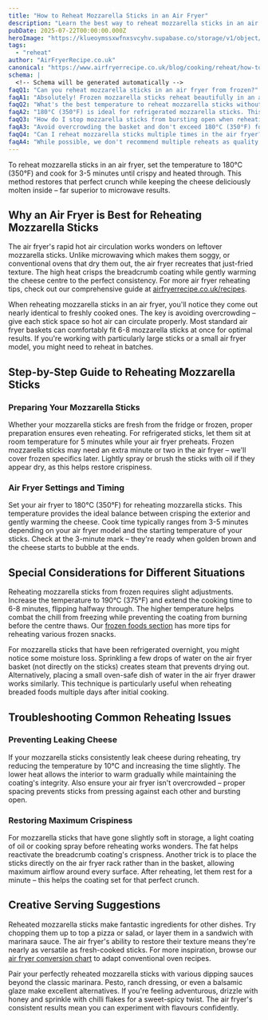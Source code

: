 ```yaml
---
title: "How to Reheat Mozzarella Sticks in an Air Fryer"
description: "Learn the best way to reheat mozzarella sticks in an air fryer for crispy exteriors and melted cheese inside. Quick, easy method with perfect results."
pubDate: 2025-07-22T00:00:00.000Z
heroImage: "https://klueoymssxwfnxsvcyhv.supabase.co/storage/v1/object/public/Shmucket/how-to-reheat-mozzarella-sticks-in-air-fryer.png"
tags:
  - "reheat"
author: "AirFryerRecipe.co.uk"
canonical: "https://www.airfryerrecipe.co.uk/blog/cooking/reheat/how-to-reheat-mozzarella-sticks-in-air-fryer"
schema: |
  <!-- Schema will be generated automatically -->
faqQ1: "Can you reheat mozzarella sticks in an air fryer from frozen?"
faqA1: "Absolutely! Frozen mozzarella sticks reheat beautifully in an air fryer. Set to 190°C (375°F) for 6-8 minutes, flipping halfway through. The higher temperature ensures the centre thaws while keeping the coating crispy."
faqQ2: "What's the best temperature to reheat mozzarella sticks without drying them out?"
faqA2: "180°C (350°F) is ideal for refrigerated mozzarella sticks. This temperature gently reheats the cheese while crisping the exterior. For extra protection against drying, add a few drops of water to the air fryer basket to create steam."
faqQ3: "How do I stop mozzarella sticks from bursting open when reheating?"
faqA3: "Avoid overcrowding the basket and don't exceed 180°C (350°F) for refrigerated sticks. Give them space to allow even heating, and consider reducing temperature slightly if leakage persists. The cheese should melt gradually rather than erupt."
faqQ4: "Can I reheat mozzarella sticks multiple times in the air fryer?"
faqA4: "While possible, we don't recommend multiple reheats as quality degrades. The coating becomes overly dry and cheese texture suffers. For best results, only reheat what you'll eat immediately. Store any extras properly in the fridge or freezer."
---
```

<p>To reheat mozzarella sticks in an air fryer, set the temperature to 180°C (350°F) and cook for 3-5 minutes until crispy and heated through. This method restores that perfect crunch while keeping the cheese deliciously molten inside – far superior to microwave results.</p>

<h2>Why an Air Fryer is Best for Reheating Mozzarella Sticks</h2>
<p>The air fryer's rapid hot air circulation works wonders on leftover mozzarella sticks. Unlike microwaving which makes them soggy, or conventional ovens that dry them out, the air fryer recreates that just-fried texture. The high heat crisps the breadcrumb coating while gently warming the cheese centre to the perfect consistency. For more air fryer reheating tips, check out our comprehensive guide at <a href=https://www.airfryerrecipe.co.uk/recipes>airfryerrecipe.co.uk/recipes</a>.</p>
<p>When reheating mozzarella sticks in an air fryer, you'll notice they come out nearly identical to freshly cooked ones. The key is avoiding overcrowding – give each stick space so hot air can circulate properly. Most standard air fryer baskets can comfortably fit 6-8 mozzarella sticks at once for optimal results. If you're working with particularly large sticks or a small air fryer model, you might need to reheat in batches.</p>

<h2>Step-by-Step Guide to Reheating Mozzarella Sticks</h2>
<h3>Preparing Your Mozzarella Sticks</h3>
<p>Whether your mozzarella sticks are fresh from the fridge or frozen, proper preparation ensures even reheating. For refrigerated sticks, let them sit at room temperature for 5 minutes while your air fryer preheats. Frozen mozzarella sticks may need an extra minute or two in the air fryer – we'll cover frozen specifics later. Lightly spray or brush the sticks with oil if they appear dry, as this helps restore crispiness.</p>

<h3>Air Fryer Settings and Timing</h3>
<p>Set your air fryer to 180°C (350°F) for reheating mozzarella sticks. This temperature provides the ideal balance between crisping the exterior and gently warming the cheese. Cook time typically ranges from 3-5 minutes depending on your air fryer model and the starting temperature of your sticks. Check at the 3-minute mark – they're ready when golden brown and the cheese starts to bubble at the ends.</p>

<h2>Special Considerations for Different Situations</h2>
<p>Reheating mozzarella sticks from frozen requires slight adjustments. Increase the temperature to 190°C (375°F) and extend the cooking time to 6-8 minutes, flipping halfway through. The higher temperature helps combat the chill from freezing while preventing the coating from burning before the centre thaws. Our <a href=https://www.airfryerrecipe.co.uk/recipe-category/Frozen-Foods>frozen foods section</a> has more tips for reheating various frozen snacks.</p>
<p>For mozzarella sticks that have been refrigerated overnight, you might notice some moisture loss. Sprinkling a few drops of water on the air fryer basket (not directly on the sticks) creates steam that prevents drying out. Alternatively, placing a small oven-safe dish of water in the air fryer drawer works similarly. This technique is particularly useful when reheating breaded foods multiple days after initial cooking.</p>

<h2>Troubleshooting Common Reheating Issues</h2>
<h3>Preventing Leaking Cheese</h3>
<p>If your mozzarella sticks consistently leak cheese during reheating, try reducing the temperature by 10°C and increasing the time slightly. The lower heat allows the interior to warm gradually while maintaining the coating's integrity. Also ensure your air fryer isn't overcrowded – proper spacing prevents sticks from pressing against each other and bursting open.</p>

<h3>Restoring Maximum Crispiness</h3>
<p>For mozzarella sticks that have gone slightly soft in storage, a light coating of oil or cooking spray before reheating works wonders. The fat helps reactivate the breadcrumb coating's crispness. Another trick is to place the sticks directly on the air fryer rack rather than in the basket, allowing maximum airflow around every surface. After reheating, let them rest for a minute – this helps the coating set for that perfect crunch.</p>

<h2>Creative Serving Suggestions</h2>
<p>Reheated mozzarella sticks make fantastic ingredients for other dishes. Try chopping them up to top a pizza or salad, or layer them in a sandwich with marinara sauce. The air fryer's ability to restore their texture means they're nearly as versatile as fresh-cooked sticks. For more inspiration, browse our <a href=https://www.airfryerrecipe.co.uk/air-fryer-conversion-chart>air fryer conversion chart</a> to adapt conventional oven recipes.</p>
<p>Pair your perfectly reheated mozzarella sticks with various dipping sauces beyond the classic marinara. Pesto, ranch dressing, or even a balsamic glaze make excellent alternatives. If you're feeling adventurous, drizzle with honey and sprinkle with chilli flakes for a sweet-spicy twist. The air fryer's consistent results mean you can experiment with flavours confidently.</p>
